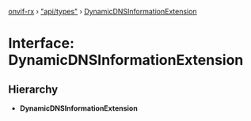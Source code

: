 [onvif-rx](../README.md) › ["api/types"](../modules/_api_types_.md) › [DynamicDNSInformationExtension](_api_types_.dynamicdnsinformationextension.md)

# Interface: DynamicDNSInformationExtension

## Hierarchy

* **DynamicDNSInformationExtension**
